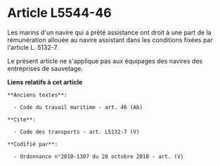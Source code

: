 # Article L5544-46

Les marins d'un navire qui a prêté assistance ont droit à une part de la rémunération allouée au navire assistant dans les
conditions fixées par l'article L. 5132-7. 

Le présent article ne s'applique pas aux équipages des navires des entreprises de sauvetage.

**Liens relatifs à cet article**

	**Anciens textes**:

	  - Code du travail maritime - art. 46 (Ab)

	**Cite**:

	  - Code des transports - art. L5132-7 (V)

	**Codifié par**:

	  - Ordonnance n°2010-1307 du 28 octobre 2010 - art. (V)
